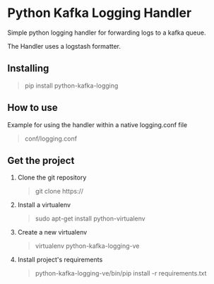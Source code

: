 Python Kafka Logging Handler
============================

Simple python logging handler for forwarding logs to a kafka queue.

The Handler uses a logstash formatter.


Installing
-----------

> pip install python-kafka-logging


How to use 
----------
Example for using the handler within a native logging.conf file

   > conf/logging.conf
   


Get the project
----------------

1. Clone the git repository
   > git clone https://

2. Install a virtualenv
   > sudo apt-get install python-virtualenv

3. Create a new virtualenv
   > virtualenv python-kafka-logging-ve

4. Install project's requirements
   > python-kafka-logging-ve/bin/pip install -r requirements.txt


